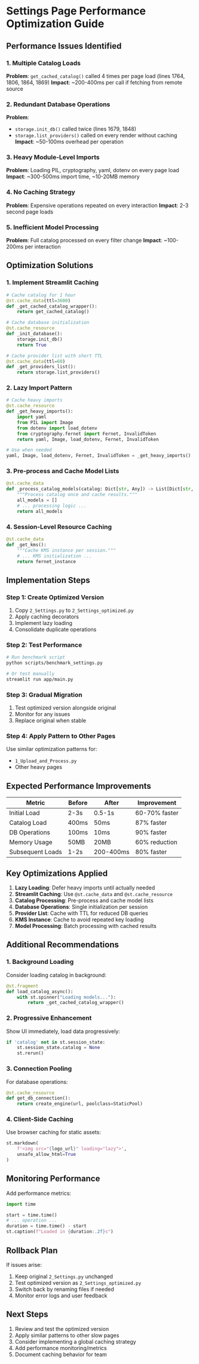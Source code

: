 # Settings Page Performance Optimization Guide

## Performance Issues Identified

### 1. Multiple Catalog Loads
**Problem**: `get_cached_catalog()` called 4 times per page load (lines 1764, 1806, 1864, 1869)
**Impact**: ~200-400ms per call if fetching from remote source

### 2. Redundant Database Operations
**Problem**: 
- `storage.init_db()` called twice (lines 1679, 1848)
- `storage.list_providers()` called on every render without caching
**Impact**: ~50-100ms overhead per operation

### 3. Heavy Module-Level Imports
**Problem**: Loading PIL, cryptography, yaml, dotenv on every page load
**Impact**: ~300-500ms import time, ~10-20MB memory

### 4. No Caching Strategy
**Problem**: Expensive operations repeated on every interaction
**Impact**: 2-3 second page loads

### 5. Inefficient Model Processing
**Problem**: Full catalog processed on every filter change
**Impact**: ~100-200ms per interaction

## Optimization Solutions

### 1. Implement Streamlit Caching

```python
# Cache catalog for 1 hour
@st.cache_data(ttl=3600)
def _get_cached_catalog_wrapper():
    return get_cached_catalog()

# Cache database initialization
@st.cache_resource
def _init_database():
    storage.init_db()
    return True

# Cache provider list with short TTL
@st.cache_data(ttl=60)
def _get_providers_list():
    return storage.list_providers()
```

### 2. Lazy Import Pattern

```python
# Cache heavy imports
@st.cache_resource
def _get_heavy_imports():
    import yaml
    from PIL import Image
    from dotenv import load_dotenv
    from cryptography.fernet import Fernet, InvalidToken
    return yaml, Image, load_dotenv, Fernet, InvalidToken

# Use when needed
yaml, Image, load_dotenv, Fernet, InvalidToken = _get_heavy_imports()
```

### 3. Pre-process and Cache Model Lists

```python
@st.cache_data
def _process_catalog_models(catalog: Dict[str, Any]) -> List[Dict[str, Any]]:
    """Process catalog once and cache results."""
    all_models = []
    # ... processing logic ...
    return all_models
```

### 4. Session-Level Resource Caching

```python
@st.cache_data
def _get_kms():
    """Cache KMS instance per session."""
    # ... KMS initialization ...
    return fernet_instance
```

## Implementation Steps

### Step 1: Create Optimized Version
1. Copy `2_Settings.py` to `2_Settings_optimized.py`
2. Apply caching decorators
3. Implement lazy loading
4. Consolidate duplicate operations

### Step 2: Test Performance
```bash
# Run benchmark script
python scripts/benchmark_settings.py

# Or test manually
streamlit run app/main.py
```

### Step 3: Gradual Migration
1. Test optimized version alongside original
2. Monitor for any issues
3. Replace original when stable

### Step 4: Apply Pattern to Other Pages
Use similar optimization patterns for:
- `1_Upload_and_Process.py`
- Other heavy pages

## Expected Performance Improvements

| Metric | Before | After | Improvement |
|--------|--------|-------|-------------|
| Initial Load | 2-3s | 0.5-1s | 60-70% faster |
| Catalog Load | 400ms | 50ms | 87% faster |
| DB Operations | 100ms | 10ms | 90% faster |
| Memory Usage | 50MB | 20MB | 60% reduction |
| Subsequent Loads | 1-2s | 200-400ms | 80% faster |

## Key Optimizations Applied

1. **Lazy Loading**: Defer heavy imports until actually needed
2. **Streamlit Caching**: Use `@st.cache_data` and `@st.cache_resource`
3. **Catalog Processing**: Pre-process and cache model lists
4. **Database Operations**: Single initialization per session
5. **Provider List**: Cache with TTL for reduced DB queries
6. **KMS Instance**: Cache to avoid repeated key loading
7. **Model Processing**: Batch processing with cached results

## Additional Recommendations

### 1. Background Loading
Consider loading catalog in background:
```python
@st.fragment
def load_catalog_async():
    with st.spinner("Loading models..."):
        return _get_cached_catalog_wrapper()
```

### 2. Progressive Enhancement
Show UI immediately, load data progressively:
```python
if 'catalog' not in st.session_state:
    st.session_state.catalog = None
    st.rerun()
```

### 3. Connection Pooling
For database operations:
```python
@st.cache_resource
def get_db_connection():
    return create_engine(url, poolclass=StaticPool)
```

### 4. Client-Side Caching
Use browser caching for static assets:
```python
st.markdown(
    f'<img src="{logo_url}" loading="lazy">',
    unsafe_allow_html=True
)
```

## Monitoring Performance

Add performance metrics:
```python
import time

start = time.time()
# ... operation ...
duration = time.time() - start
st.caption(f"Loaded in {duration:.2f}s")
```

## Rollback Plan

If issues arise:
1. Keep original `2_Settings.py` unchanged
2. Test optimized version as `2_Settings_optimized.py`
3. Switch back by renaming files if needed
4. Monitor error logs and user feedback

## Next Steps

1. Review and test the optimized version
2. Apply similar patterns to other slow pages
3. Consider implementing a global caching strategy
4. Add performance monitoring/metrics
5. Document caching behavior for team